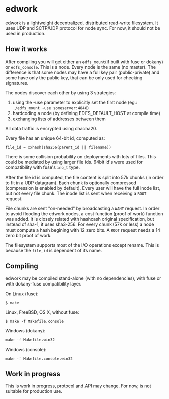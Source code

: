 # edwork
edwork is a lightweight decentralized, distributed read-write filesystem. It uses UDP and SCTP/UDP protocol for node sync. For now, it should not be used in production.

How it works
------------

After compiling you will get either an `edfs_mount`(if built with fuse or dokany) or `edfs_console`. This is a node. Every node is the same (no master). The difference is that some nodes may have a full key pair (public-private) and some have only the public key, that can be only used for checking signatures.

The nodes discover each other by using 3 strategies:
1. using the -use parameter to explicitly set the first node (eg.: `./edfs_mount -use someserver:4848`)
2. hardcoding a node (by defining EDFS_DEFAULT_HOST at compile time)
3. exchanging lists of addresses between them

All data traffic is encrypted using chacha20.

Every file has an unique 64-bit id, computed as:
```
file_id = xxhash(sha256(parent_id || filename))
```

There is some collision probability on deployments with lots of files. This could be mediated by using larger file ids. 64bit id's were used for compatibility with fuse's `ino_t` type.

After the file id is computed, the file content is split into 57k chunks (in order to fit in a UDP datagram). Each chunk is optionally compressed (compression is enabled by default). 
Every user will have the full inode list, but not every file chunk. The inode list is sent when receiving a `ROOT` request.

File chunks are sent "on-needed" by broadcasting a ``WANT`` request. In order to avoid flooding the edwork nodes, a cost function (proof of work) function was added. It is closely related with hashcash original specification, but instead of sha-1, it uses sha3-256. For every chunk (57k or less) a node must compute a hash begining with 12 zero bits. A `ROOT` request needs a 14 zero bit  proof of work.

The filesystem supports most of the I/O operations except rename. This is because the `file_id` is dependent of its name.

Compiling
------------

edwork may be compiled stand-alone (with no dependencies), with fuse or with dokany-fuse compatibility layer.

On Linux (fuse):
```
$ make
```

Linux, FreeBSD, OS X, without fuse:
```
$ make -f Makefile.console
```

Windows (dokany):
```
make -f Makefile.win32
```

Windows (console):
```
make -f Makefile.console.win32
```

Work in progress
------------
This is work in progress, protocol and API may change. For now, is not suitable for production use.
